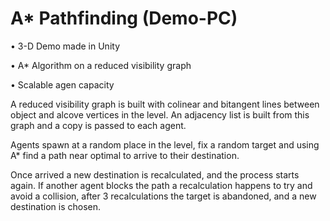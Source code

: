 # A* Pathfinding (Demo-PC)

•	3-D Demo made in Unity

•	A* Algorithm on a reduced visibility graph 

•	Scalable agen capacity

A reduced visibility graph is built with colinear and bitangent lines between object and alcove vertices in the level. An adjacency list is built from this graph and a copy is passed to each agent. 

Agents spawn at a random place in the level, fix a random target and using A* find a path near optimal to arrive to their destination. 

Once arrived a new destination is recalculated, and the process starts again. If another agent blocks the path a recalculation happens to try and avoid a collision, after 3 recalculations the target is abandoned, and a new destination is chosen.
